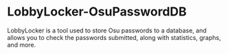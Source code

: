 # LobbyLocker-OsuPasswordDB
LobbyLocker is a tool used to store Osu passwords to a database, and allows you to check the passwords submitted, along with statistics, graphs, and more. 
